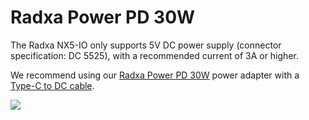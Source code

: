 # Radxa Power PD 30W

The Radxa NX5-IO only supports 5V DC power supply (connector specification: DC 5525), with a recommended current of 3A or higher.

We recommend using our [Radxa Power PD 30W](https://radxa.com/products/accessories/power-pd-30w) power adapter with a [Type-C to DC cable](https://arace.tech/products/radxa-type-c-to-dc-5v-cable).

<div style={{textAlign: 'center'}}>
    <img src="/img/nx5/nx5-io/pd-30w-typec-dc.webp" style={{width: '100%', maxWidth: '800px'}} />
</div>
